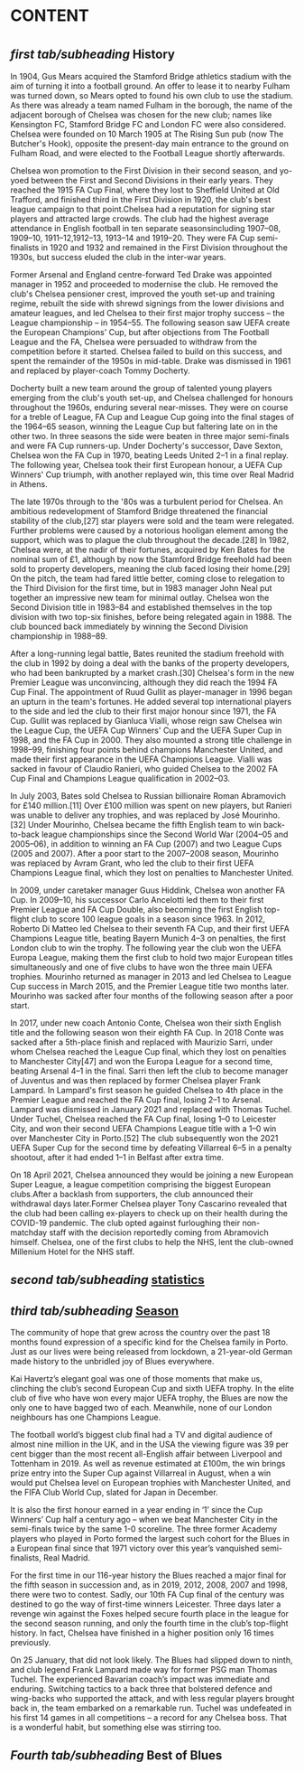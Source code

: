<h1><b>CONTENT</b><H1>

<h2><i>first tab/subheading </i><b>History</b></h2>


<article>
  <p>
     In 1904, Gus Mears acquired the Stamford Bridge athletics stadium with the aim of turning it into a football ground. An offer to lease it to nearby Fulham was turned down, so Mears opted to found his own club to use the stadium. As there was already a team named Fulham in the borough, the name of the adjacent borough of Chelsea was chosen for the new club; names like Kensington FC, Stamford Bridge FC and London FC were also considered. Chelsea were founded on 10 March 1905 at The Rising Sun pub (now The Butcher's Hook), opposite the present-day main entrance to the ground on Fulham Road, and were elected to the Football League shortly afterwards.
  </p>
  <p>
     Chelsea won promotion to the First Division in their second season, and yo-yoed between the First and Second Divisions in their early years. They reached the 1915 FA Cup Final, where they lost to Sheffield United at Old Trafford, and finished third in the First Division in 1920, the club's best league campaign to that point.Chelsea had a reputation for signing star players and attracted large crowds. The club had the highest average attendance in English football in ten separate seasonsincluding 1907–08, 1909–10, 1911–12,1912–13, 1913–14 and 1919–20. They were FA Cup semi-finalists in 1920 and 1932 and remained in the First Division throughout the 1930s, but success eluded the club in the inter-war years.
 </p>
 <p>
     Former Arsenal and England centre-forward Ted Drake was appointed manager in 1952 and proceeded to modernise the club. He removed the club's Chelsea pensioner crest, improved the youth set-up and training regime, rebuilt the side with shrewd signings from the lower divisions and amateur leagues, and led Chelsea to their first major trophy success – the League championship – in 1954–55. The following season saw UEFA create the European Champions' Cup, but after objections from The Football League and the FA, Chelsea were persuaded to withdraw from the competition before it started. Chelsea failed to build on this success, and spent the remainder of the 1950s in mid-table. Drake was dismissed in 1961 and replaced by player-coach Tommy Docherty.
 </p>
 <p>
     Docherty built a new team around the group of talented young players emerging from the club's youth set-up, and Chelsea challenged for honours throughout the 1960s, enduring several near-misses. They were on course for a treble of League, FA Cup and League Cup going into the final stages of the 1964–65 season, winning the League Cup but faltering late on in the other two. In three seasons the side were beaten in three major semi-finals and were FA Cup runners-up. Under Docherty's successor, Dave Sexton, Chelsea won the FA Cup in 1970, beating Leeds United 2–1 in a final replay. The following year, Chelsea took their first European honour, a UEFA Cup Winners' Cup triumph, with another replayed win, this time over Real Madrid in Athens.      
 </p>
 <p>
     The late 1970s through to the '80s was a turbulent period for Chelsea. An ambitious redevelopment of Stamford Bridge threatened the financial stability of the club,[27] star players were sold and the team were relegated. Further problems were caused by a notorious hooligan element among the support, which was to plague the club throughout the decade.[28] In 1982, Chelsea were, at the nadir of their fortunes, acquired by Ken Bates for the nominal sum of £1, although by now the Stamford Bridge freehold had been sold to property developers, meaning the club faced losing their home.[29] On the pitch, the team had fared little better, coming close to relegation to the Third Division for the first time, but in 1983 manager John Neal put together an impressive new team for minimal outlay. Chelsea won the Second Division title in 1983–84 and established themselves in the top division with two top-six finishes, before being relegated again in 1988. The club bounced back immediately by winning the Second Division championship in 1988–89.          
 </p>
 <p>
     After a long-running legal battle, Bates reunited the stadium freehold with the club in 1992 by doing a deal with the banks of the property developers, who had been bankrupted by a market crash.[30] Chelsea's form in the new Premier League was unconvincing, although they did reach the 1994 FA Cup Final. The appointment of Ruud Gullit as player-manager in 1996 began an upturn in the team's fortunes. He added several top international players to the side and led the club to their first major honour since 1971, the FA Cup. Gullit was replaced by Gianluca Vialli, whose reign saw Chelsea win the League Cup, the UEFA Cup Winners' Cup and the UEFA Super Cup in 1998, and the FA Cup in 2000. They also mounted a strong title challenge in 1998–99, finishing four points behind champions Manchester United, and made their first appearance in the UEFA Champions League. Vialli was sacked in favour of Claudio Ranieri, who guided Chelsea to the 2002 FA Cup Final and Champions League qualification in 2002–03.          
 </p>
  <p>
     In July 2003, Bates sold Chelsea to Russian billionaire Roman Abramovich for £140 million.[11] Over £100 million was spent on new players, but Ranieri was unable to deliver any trophies, and was replaced by José Mourinho.[32] Under Mourinho, Chelsea became the fifth English team to win back-to-back league championships since the Second World War (2004–05 and 2005–06), in addition to winning an FA Cup (2007) and two League Cups (2005 and 2007). After a poor start to the 2007–2008 season, Mourinho was replaced by Avram Grant, who led the club to their first UEFA Champions League final, which they lost on penalties to Manchester United.          
  </p>
  <p>
     In 2009, under caretaker manager Guus Hiddink, Chelsea won another FA Cup. In 2009–10, his successor Carlo Ancelotti led them to their first Premier League and FA Cup Double, also becoming the first English top-flight club to score 100 league goals in a season since 1963. In 2012, Roberto Di Matteo led Chelsea to their seventh FA Cup, and their first UEFA Champions League title, beating Bayern Munich 4–3 on penalties, the first London club to win the trophy. The following year the club won the UEFA Europa League, making them the first club to hold two major European titles simultaneously and one of five clubs to have won the three main UEFA trophies. Mourinho returned as manager in 2013 and led Chelsea to League Cup success in March 2015, and the Premier League title two months later. Mourinho was sacked after four months of the following season after a poor start.
          
  </p>
  <p>
     In 2017, under new coach Antonio Conte, Chelsea won their sixth English title and the following season won their eighth FA Cup. In 2018 Conte was sacked after a 5th-place finish and replaced with Maurizio Sarri, under whom Chelsea reached the League Cup final, which they lost on penalties to Manchester City[47] and won the Europa League for a second time, beating Arsenal 4–1 in the final. Sarri then left the club to become manager of Juventus and was then replaced by former Chelsea player Frank Lampard. In Lampard's first season he guided Chelsea to 4th place in the Premier League and reached the FA Cup final, losing 2–1 to Arsenal. Lampard was dismissed in January 2021 and replaced with Thomas Tuchel. Under Tuchel, Chelsea reached the FA Cup final, losing 1–0 to Leicester City, and won their second UEFA Champions League title with a 1–0 win over Manchester City in Porto.[52] The club subsequently won the 2021 UEFA Super Cup for the second time by defeating Villarreal 6–5 in a penalty shootout, after it had ended 1–1 in Belfast after extra time.
          
  </p>
  <p>
     On 18 April 2021, Chelsea announced they would be joining a new European Super League, a league competition comprising the biggest European clubs.After a backlash from supporters, the club announced their withdrawal days later.Former Chelsea player Tony Cascarino revealed that the club had been calling ex-players to check up on their health during the COVID-19 pandemic. The club opted against furloughing their non-matchday staff with the decision reportedly coming from Abramovich himself. Chelsea, one of the first clubs to help the NHS, lent the club-owned Millenium Hotel for the NHS staff.          
  </p>















<h2><i>second tab/subheading </i><b> <a href="https://en.wikipedia.org/wiki/List_of_Chelsea_F.C._records_and_statistics" target="_blank">statistics</a></b></h2>














<h2><i>third tab/subheading </i><b><a href="https://www.chelseafc.com/en/news/2021/06/12/post-season-briefing-2020-21" target="_blank">Season</a></b></h2>
<p>
     The community of hope that grew across the country over the past 18 months found expression of a specific kind for the Chelsea family in Porto. Just as our lives were being released from lockdown, a 21-year-old German made history to the unbridled joy of Blues everywhere.             
  </p>
  <p>
     Kai Havertz’s elegant goal was one of those moments that make us, clinching the club’s second European Cup and sixth UEFA trophy. In the elite club of five who have won every major UEFA trophy, the Blues are now the only one to have bagged two of each. Meanwhile, none of our London neighbours has one Champions League.          
  </p>
  <p>
     The football world’s biggest club final had a TV and digital audience of almost nine million in the UK, and in the USA the viewing figure was 39 per cent bigger than the most recent all-English affair between Liverpool and Tottenham in 2019.    As well as revenue estimated at £100m, the win brings prize entry into the Super Cup against Villarreal in August, when a win would put Chelsea level on European trophies with Manchester United, and the FIFA Club World Cup, slated for Japan in December.               
  </p>
  <p>
     It is also the first honour earned in a year ending in ‘1’ since the Cup Winners’ Cup half a century ago – when we beat Manchester City in the semi-finals twice by the same 1-0 scoreline.
     The three former Academy players who played in Porto formed the largest such cohort for the Blues in a European final since that 1971 victory over this year’s vanquished semi-finalists, Real Madrid.          
  </p>
  <p>
     For the first time in our 116-year history the Blues reached a major final for the fifth season in succession and, as in 2019, 2012, 2008, 2007 and 1998, there were two to contest. Sadly, our 10th FA Cup final of the century was destined to go the way of first-time winners Leicester.   Three days later a revenge win against the Foxes helped secure fourth place in the league for the second season running, and only the fourth time in the club’s top-flight history. In fact, Chelsea have finished in a higher position only 16 times previously.

               
  </p>

  <p>
     On 25 January, that did not look likely. The Blues had slipped down to ninth, and club legend Frank Lampard made way for former PSG man Thomas Tuchel.
     The experienced Bavarian coach’s impact was immediate and enduring. Switching tactics to a back three that bolstered defence and wing-backs who supported the attack, and with less regular players brought back in, the team embarked on a remarkable run. Tuchel was undefeated in his first 14 games in all competitions – a record for any Chelsea boss. That is a wonderful habit, but something else was stirring too.          
  </p>




















<h2><i>Fourth tab/subheading </i><b>Best of Blues</b></h2>